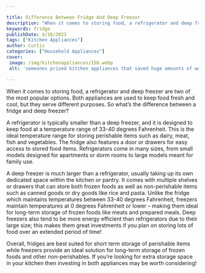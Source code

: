 ```yaml
---

title: Difference Between Fridge And Deep Freezer
description: "When it comes to storing food, a refrigerator and deep freezer are two of the most popular options. Both appliances are used to ke...learn more"
keywords: fridge
publishDate: 4/16/2023
tags: ["Kitchen Appliances"]
author: Curtis
categories: ["Household Appliances"]
cover: 
 image: /img/kitchenappliances/156.webp
 alt: 'someones prized kitchen appliances that saved huge amounts of work'

---
```


When it comes to storing food, a refrigerator and deep freezer are two of the most popular options. Both appliances are used to keep food fresh and cool, but they serve different purposes. So what’s the difference between a fridge and deep freezer? 

A refrigerator is typically smaller than a deep freezer, and it is designed to keep food at a temperature range of 33-40 degrees Fahrenheit. This is the ideal temperature range for storing perishable items such as dairy, meat, fish and vegetables. The fridge also features a door or drawers for easy access to stored food items. Refrigerators come in many sizes, from small models designed for apartments or dorm rooms to large models meant for family use. 

A deep freezer is much larger than a refrigerator, usually taking up its own dedicated space within the kitchen or pantry. It comes with multiple shelves or drawers that can store both frozen foods as well as non-perishable items such as canned goods or dry goods like rice and pasta. Unlike the fridge which maintains temperatures between 33-40 degrees Fahrenheit, freezers maintain temperatures at 0 degrees Fahrenheit or lower – making them ideal for long-term storage of frozen foods like meats and prepared meals. Deep freezers also tend to be more energy efficient than refrigerators due to their large size; this makes them great investments if you plan on storing lots of food over an extended period of time! 

Overall, fridges are best suited for short term storage of perishable items while freezers provide an ideal solution for long-term storage of frozen foods and other non-perishables. If you’re looking for extra storage space in your kitchen then investing in both appliances may be worth considering!
